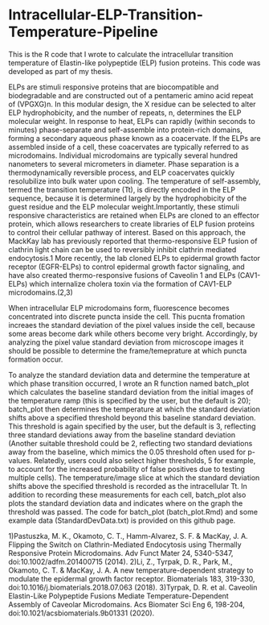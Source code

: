 # Intracellular-ELP-Transition-Temperature-Pipeline
This is the R code that I wrote to calculate the intracellular transition temperature of Elastin-like polypeptide (ELP) fusion proteins.
This code was developed as part of my thesis.

ELPs are stimuli responsive proteins that are biocompatible and biodegradable and are constructed out of a pentameric amino acid repeat of (VPGXG)n. In this modular design, the X residue can be selected to alter ELP hydrophobicity, and the number of repeats, n, determines the ELP molecular weight. In response to heat, ELPs can rapidly (within seconds to minutes) phase-separate and self-assemble into protein-rich domains, forming a secondary aqueous phase known as a coacervate. If the ELPs are assembled inside of a cell, these coacervates are typically referred to as microdomains. Individual microdomains are typically several hundred nanometers to several micrometers in diameter. Phase separation is a thermodynamically reversible process, and ELP coacervates quickly resolubilize into bulk water upon cooling.  The temperature of self-assembly, termed the transition temperature (Tt), is directly encoded in the ELP sequence, because it is determined largely by the hydrophobicity of the guest residue and the ELP molecular weight.Importantly, these stimuli responsive characteristics are retained when ELPs are cloned to an effector protein, which allows researchers to create libraries of ELP fusion proteins to control their cellular pathway of interest.  Based on this approach, the MackKay lab has previously reported that thermo-responsive ELP fusion of clathrin light chain can be used to reversibly inhibit clathrin mediated endocytosis.1 More recently, the lab cloned ELPs to epidermal growth factor receptor (EGFR-ELPs) to control epidermal growth factor signaling, and have also created thermo-responsive fusions of Caveolin 1 and ELPs (CAV1-ELPs) which internalize cholera toxin via the formation of CAV1-ELP microdomains.(2,3)

When intracellular ELP microdomains form, fluorescence becomes concentrated into discrete puncta inside the cell. This pucnta fromation increaes the standard deviation of the pixel values inside the cell, because some areas become dark while others become very bright. Accordingly, by analyzing the pixel value standard deviation from microscope images it should be possible to determine the frame/temeprature at which puncta formation occur.

To analyze the standard deviation data and determine the temperature at which phase transition occurred, I wrote an R function named batch_plot which calculates the baseline standard deviation from the initial <n> images of the temperature ramp (this <n> is specified by the user, but the default is 20); batch_plot then determines the temperature at which the standard deviation shifts above a specified threshold beyond this baseline standard deviation. This threshold is again specified by the user, but the default is 3, reflecting three standard deviations away from the baseline standard deviation (Another suitable threshold could be 2, reflecting two standard deviations away from the baseline, which mimics the 0.05 threshold often used for p-values. Relatedly, users could also select higher thresholds, 5 for example, to account for the increased probability of false positives due to testing multiple cells). The temperature/image slice at which the standard deviation shifts above the specified threshold is recorded as the intracellular Tt. In addition to recording these measurements for each cell, batch_plot also plots the standard deviation data and indicates where on the graph the threshold was passed. The code for batch_plot (batch_plot.Rmd) and some example data (StandardDevData.txt) is provided on this github page.


1)Pastuszka, M. K., Okamoto, C. T., Hamm-Alvarez, S. F. & MacKay, J. A. Flipping the Switch on Clathrin-Mediated Endocytosis using Thermally Responsive Protein Microdomains. Adv Funct Mater 24, 5340-5347, doi:10.1002/adfm.201400715 (2014).
2)Li, Z., Tyrpak, D. R., Park, M., Okamoto, C. T. & MacKay, J. A. A new temperature-dependent strategy to modulate the epidermal growth factor receptor. Biomaterials 183, 319-330, doi:10.1016/j.biomaterials.2018.07.063 (2018).
3)Tyrpak, D. R. et al. Caveolin Elastin-Like Polypeptide Fusions Mediate Temperature-Dependent Assembly of Caveolar Microdomains. Acs Biomater Sci Eng 6, 198-204, doi:10.1021/acsbiomaterials.9b01331 (2020).
